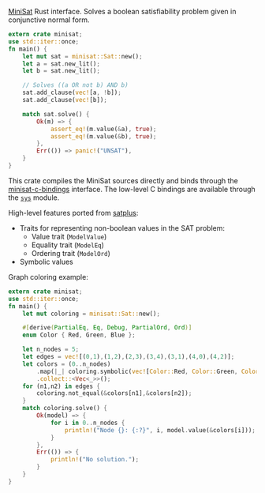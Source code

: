[MiniSat](http://minisat.se) Rust interface. 
Solves a boolean satisfiability problem given in conjunctive normal form.

```rust
extern crate minisat;
use std::iter::once;
fn main() {
    let mut sat = minisat::Sat::new();
    let a = sat.new_lit();
    let b = sat.new_lit();

    // Solves ((a OR not b) AND b)
    sat.add_clause(vec![a, !b]);
    sat.add_clause(vec![b]);

    match sat.solve() {
        Ok(m) => {
            assert_eq!(m.value(&a), true);
            assert_eq!(m.value(&b), true);
        },
        Err(()) => panic!("UNSAT"),
    }
}
```

This crate compiles the MiniSat sources directly and binds through
the [minisat-c-bindings](https://github.com/niklasso/minisat-c-bindings) interface.
The low-level C bindings are available through the [`sys`](sys/index.html) module. 

High-level features ported from [satplus](https://github.com/koengit/satplus):
 * Traits for representing non-boolean values in the SAT problem:
    * Value trait (`ModelValue`)
    * Equality trait (`ModelEq`)
    * Ordering trait (`ModelOrd`)
 * Symbolic values

Graph coloring example:
```rust
extern crate minisat;
use std::iter::once;
fn main() {
    let mut coloring = minisat::Sat::new();

    #[derive(PartialEq, Eq, Debug, PartialOrd, Ord)]
    enum Color { Red, Green, Blue };

    let n_nodes = 5;
    let edges = vec![(0,1),(1,2),(2,3),(3,4),(3,1),(4,0),(4,2)];
    let colors = (0..n_nodes)
        .map(|_| coloring.symbolic(vec![Color::Red, Color::Green, Color::Blue]))
        .collect::<Vec<_>>();
    for (n1,n2) in edges {
        coloring.not_equal(&colors[n1],&colors[n2]);
    }
    match coloring.solve() {
        Ok(model) => {
            for i in 0..n_nodes {
                println!("Node {}: {:?}", i, model.value(&colors[i]));
            }
        },
        Err(()) => {
            println!("No solution.");
        }
    }
}
```
